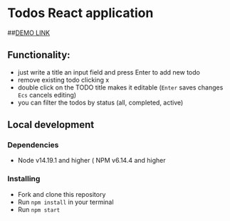 # Todos React application

##[DEMO LINK](https://romekivantsiv.github.io/React_todo_app/)

## Functionality:
* just write a title an input field and press Enter to add new todo
* remove existing todo clicking x
* double click on the TODO title makes it editable (`Enter` saves changes `Ecs` cancels editing)
* you can filter the todos by status (all, completed, active)

## Local development

### Dependencies
* Node v14.19.1 and higher
( NPM v6.14.4 and higher

### Installing
* Fork and clone this repository
* Run `npm install` in your terminal
* Run `npm start`
